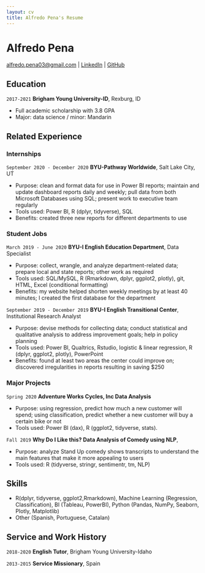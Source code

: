 ```yaml
---
layout: cv
title: Alfredo Pena's Resume
---
```


# Alfredo Pena

<div id="webaddress">
<a href="alfredo.pena03@gmail.com">alfredo.pena03@gmail.com</a>
| <a href="https://www.linkedin.com/in/alfredo-pena-polanco">LinkedIn</a>
| <a href="https://github.com/lapp03">GitHub</a>
</div>

<!-- https://www.monique.tech/the-art-of-markdown -->

## Education

`2017-2021`
__Brigham Young University-ID__, Rexburg, ID

- Full academic scholarship with 3.8 GPA
- Major: data science / minor: Mandarin

## Related Experience

### Internships

`September 2020 - December 2020`
__BYU-Pathway Worldwide__, Salt Lake City, UT

- Purpose: clean and format data for use in Power BI reports; maintain and update dashboard reports daily and weekly; pull data from both Microsoft Databases using SQL; present work to executive team regularly
- Tools used: Power BI, R (dplyr, tidyverse), SQL
- Benefits: created three new reports for different departments to use


### Student Jobs

`March 2019 - June 2020`
__BYU-I English Education Department__, Data Specialist

- Purpose: collect, wrangle, and analyze department-related data; prepare local and state reports; other work as required
- Tools used: SQL/MySQL, R (Rmarkdown, dplyr, ggplot2, plotly), git, HTML, Excel (conditional formatting)
- Benefits: my website helped shorten weekly meetings by at least 40 minutes; I created the first database for the department


`September 2019 - December 2019`
__BYU-I English Transitional Center__, Institutional Research Analyst

- Purpose: devise methods for collecting data; conduct statistical and qualitative analysis to address improvement goals; help in policy planning
- Tools used: Power BI, Qualtrics, Rstudio, logistic & linear regression,  R (dplyr, ggplot2, plotly), PowerPoint 
- Benefits: found at least two areas the center could improve on; discovered irregularities in reports resulting in saving $250


### Major Projects

`Spring 2020`
__Adventure Works Cycles, Inc Data Analysis__

- Purpose: using regression, predict how much a new customer will spend; using classification, predict whether  a new customer will buy a certain bike or not
- Tools used: Power BI (dax), R (ggplot2, tidyverse, stats).

`Fall 2019`
__Why Do I Like this? Data Analysis of Comedy using NLP__, 

- Purpose: analyze Stand Up comedy shows transcripts to understand the main features that make it more appealing to users
- Tools used: R (tidyverse, stringr, sentimentr, tm, NLP)


## Skills

- R(dplyr, tidyverse, ggplot2,Rmarkdown), Machine Learning (Regression, Classification), BI (Tableau, PowerBI), Python (Pandas, NumPy, Seaborn, Plotly, Matplotlib)
- Other (Spanish, Portuguese, Catalan)


## Service and Work History

`2018-2020`
__English Tutor__, Brigham Young University-Idaho


`2013-2015`
__Service Missionary__, Spain



<!-- ### Footer

Last updated: July 2021 -->


